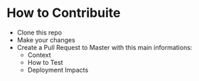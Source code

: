 # How to Contribuite

- Clone this repo
- Make your changes
- Create a Pull Request to Master with this main informations:
  - Context
  - How to Test
  - Deployment Impacts
